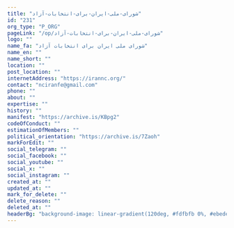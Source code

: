 ```yaml
---
title: "شورای-ملی-ایران-برای-انتخابات-آزاد"
id: "231"
org_type: "P_ORG"
pageLink: "/op/شورای-ملی-ایران-برای-انتخابات-آزاد"
logo: ""
name_fa: "شورای ملی ایران برای انتخابات آزاد"
name_en: ""
name_short: ""
location: ""
post_location: ""
internetAddress: "https://irannc.org/"
contact: "nciranfe@gmail.com"
phone: ""
about: ""
expertise: ""
history: ""
manifest: "https://archive.is/KBpg2"
codeOfConduct: ""
estimationOfMembers: ""
political_orientation: "https://archive.is/7Zaoh"
markForEdit: ""
social_telegram: ""
social_facebook: ""
social_youtube: ""
social_x: ""
social_instagram: ""
created_at: ""
updated_at: ""
mark_for_delete: ""
delete_reason: ""
deleted_at: ""
headerBg: "background-image: linear-gradient(120deg, #fdfbfb 0%, #ebedee 100%);"
---
```

